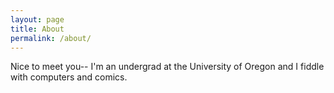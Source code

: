```yaml
---
layout: page
title: About
permalink: /about/
---
```

Nice to meet you-- I'm an undergrad at the University of Oregon and I
fiddle with computers and comics.
